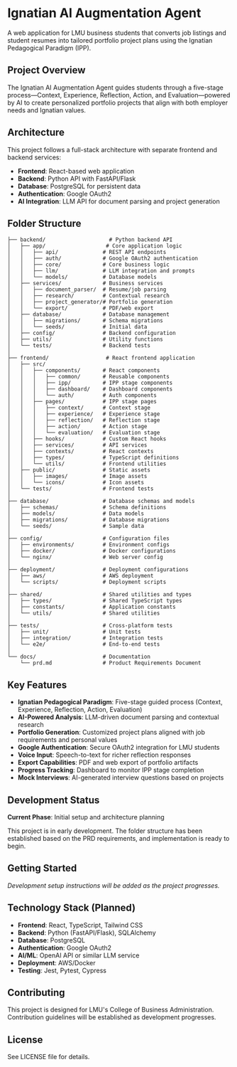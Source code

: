 # Ignatian AI Augmentation Agent

A web application for LMU business students that converts job listings and student resumes into tailored portfolio project plans using the Ignatian Pedagogical Paradigm (IPP).

## Project Overview

The Ignatian AI Augmentation Agent guides students through a five-stage process—Context, Experience, Reflection, Action, and Evaluation—powered by AI to create personalized portfolio projects that align with both employer needs and Ignatian values.

## Architecture

This project follows a full-stack architecture with separate frontend and backend services:

- **Frontend**: React-based web application
- **Backend**: Python API with FastAPI/Flask
- **Database**: PostgreSQL for persistent data
- **Authentication**: Google OAuth2
- **AI Integration**: LLM API for document parsing and project generation

## Folder Structure

```
├── backend/                    # Python backend API
│   ├── app/                   # Core application logic
│   │   ├── api/              # REST API endpoints
│   │   ├── auth/             # Google OAuth2 authentication
│   │   ├── core/             # Core business logic
│   │   ├── llm/              # LLM integration and prompts
│   │   └── models/           # Database models
│   ├── services/             # Business services
│   │   ├── document_parser/  # Resume/job parsing
│   │   ├── research/         # Contextual research
│   │   ├── project_generator/# Portfolio generation
│   │   └── export/           # PDF/web export
│   ├── database/             # Database management
│   │   ├── migrations/       # Schema migrations
│   │   └── seeds/            # Initial data
│   ├── config/               # Backend configuration
│   ├── utils/                # Utility functions
│   └── tests/                # Backend tests
│
├── frontend/                  # React frontend application
│   ├── src/
│   │   ├── components/       # React components
│   │   │   ├── common/       # Reusable components
│   │   │   ├── ipp/          # IPP stage components
│   │   │   ├── dashboard/    # Dashboard components
│   │   │   └── auth/         # Auth components
│   │   ├── pages/            # IPP stage pages
│   │   │   ├── context/      # Context stage
│   │   │   ├── experience/   # Experience stage
│   │   │   ├── reflection/   # Reflection stage
│   │   │   ├── action/       # Action stage
│   │   │   └── evaluation/   # Evaluation stage
│   │   ├── hooks/            # Custom React hooks
│   │   ├── services/         # API services
│   │   ├── contexts/         # React contexts
│   │   ├── types/            # TypeScript definitions
│   │   └── utils/            # Frontend utilities
│   ├── public/               # Static assets
│   │   ├── images/           # Image assets
│   │   └── icons/            # Icon assets
│   └── tests/                # Frontend tests
│
├── database/                 # Database schemas and models
│   ├── schemas/              # Schema definitions
│   ├── models/               # Data models
│   ├── migrations/           # Database migrations
│   └── seeds/                # Sample data
│
├── config/                   # Configuration files
│   ├── environments/         # Environment configs
│   ├── docker/               # Docker configurations
│   └── nginx/                # Web server config
│
├── deployment/               # Deployment configurations
│   ├── aws/                  # AWS deployment
│   └── scripts/              # Deployment scripts
│
├── shared/                   # Shared utilities and types
│   ├── types/                # Shared TypeScript types
│   ├── constants/            # Application constants
│   └── utils/                # Shared utilities
│
├── tests/                    # Cross-platform tests
│   ├── unit/                 # Unit tests
│   ├── integration/          # Integration tests
│   └── e2e/                  # End-to-end tests
│
└── docs/                     # Documentation
    └── prd.md                # Product Requirements Document
```

## Key Features

- **Ignatian Pedagogical Paradigm**: Five-stage guided process (Context, Experience, Reflection, Action, Evaluation)
- **AI-Powered Analysis**: LLM-driven document parsing and contextual research
- **Portfolio Generation**: Customized project plans aligned with job requirements and personal values
- **Google Authentication**: Secure OAuth2 integration for LMU students
- **Voice Input**: Speech-to-text for richer reflection responses
- **Export Capabilities**: PDF and web export of portfolio artifacts
- **Progress Tracking**: Dashboard to monitor IPP stage completion
- **Mock Interviews**: AI-generated interview questions based on projects

## Development Status

**Current Phase**: Initial setup and architecture planning

This project is in early development. The folder structure has been established based on the PRD requirements, and implementation is ready to begin.

## Getting Started

*Development setup instructions will be added as the project progresses.*

## Technology Stack (Planned)

- **Frontend**: React, TypeScript, Tailwind CSS
- **Backend**: Python (FastAPI/Flask), SQLAlchemy
- **Database**: PostgreSQL
- **Authentication**: Google OAuth2
- **AI/ML**: OpenAI API or similar LLM service
- **Deployment**: AWS/Docker
- **Testing**: Jest, Pytest, Cypress

## Contributing

This project is designed for LMU's College of Business Administration. Contribution guidelines will be established as development progresses.

## License

See LICENSE file for details.